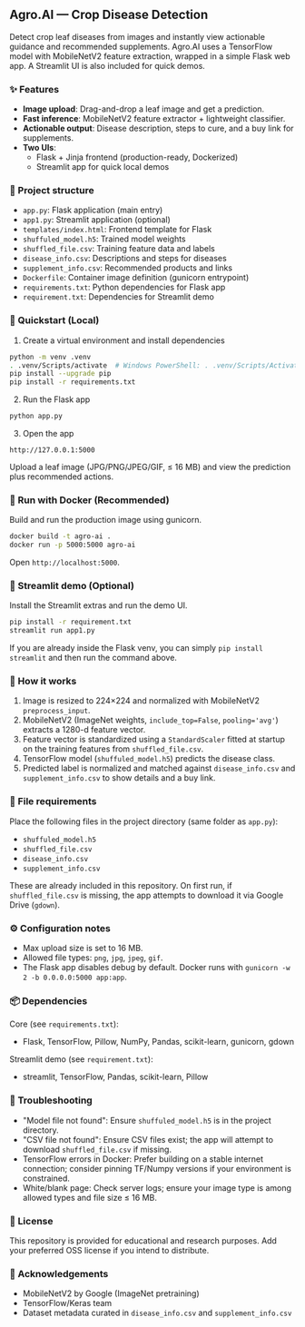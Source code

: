 ## Agro.AI — Crop Disease Detection

Detect crop leaf diseases from images and instantly view actionable guidance and recommended supplements. Agro.AI uses a TensorFlow model with MobileNetV2 feature extraction, wrapped in a simple Flask web app. A Streamlit UI is also included for quick demos.

### ✨ Features
- **Image upload**: Drag-and-drop a leaf image and get a prediction.
- **Fast inference**: MobileNetV2 feature extractor + lightweight classifier.
- **Actionable output**: Disease description, steps to cure, and a buy link for supplements.
- **Two UIs**:
  - Flask + Jinja frontend (production-ready, Dockerized)
  - Streamlit app for quick local demos

### 📁 Project structure
- `app.py`: Flask application (main entry)
- `app1.py`: Streamlit application (optional)
- `templates/index.html`: Frontend template for Flask
- `shuffuled_model.h5`: Trained model weights
- `shuffled_file.csv`: Training feature data and labels
- `disease_info.csv`: Descriptions and steps for diseases
- `supplement_info.csv`: Recommended products and links
- `Dockerfile`: Container image definition (gunicorn entrypoint)
- `requirements.txt`: Python dependencies for Flask app
- `requirement.txt`: Dependencies for Streamlit demo

### 🚀 Quickstart (Local)
1) Create a virtual environment and install dependencies
```bash
python -m venv .venv
. .venv/Scripts/activate  # Windows PowerShell: . .venv/Scripts/Activate.ps1
pip install --upgrade pip
pip install -r requirements.txt
```

2) Run the Flask app
```bash
python app.py
```

3) Open the app
```text
http://127.0.0.1:5000
```

Upload a leaf image (JPG/PNG/JPEG/GIF, ≤ 16 MB) and view the prediction plus recommended actions.

### 🐳 Run with Docker (Recommended)
Build and run the production image using gunicorn.
```bash
docker build -t agro-ai .
docker run -p 5000:5000 agro-ai
```
Open `http://localhost:5000`.

### 🧪 Streamlit demo (Optional)
Install the Streamlit extras and run the demo UI.
```bash
pip install -r requirement.txt
streamlit run app1.py
```
If you are already inside the Flask venv, you can simply `pip install streamlit` and then run the command above.

### 🧠 How it works
1) Image is resized to 224×224 and normalized with MobileNetV2 `preprocess_input`.
2) MobileNetV2 (ImageNet weights, `include_top=False`, `pooling='avg'`) extracts a 1280-d feature vector.
3) Feature vector is standardized using a `StandardScaler` fitted at startup on the training features from `shuffled_file.csv`.
4) TensorFlow model (`shuffuled_model.h5`) predicts the disease class.
5) Predicted label is normalized and matched against `disease_info.csv` and `supplement_info.csv` to show details and a buy link.

### 🧷 File requirements
Place the following files in the project directory (same folder as `app.py`):
- `shuffuled_model.h5`
- `shuffled_file.csv`
- `disease_info.csv`
- `supplement_info.csv`

These are already included in this repository. On first run, if `shuffled_file.csv` is missing, the app attempts to download it via Google Drive (`gdown`).

### ⚙️ Configuration notes
- Max upload size is set to 16 MB.
- Allowed file types: `png`, `jpg`, `jpeg`, `gif`.
- The Flask app disables debug by default. Docker runs with `gunicorn -w 2 -b 0.0.0.0:5000 app:app`.

### 📦 Dependencies
Core (see `requirements.txt`):
- Flask, TensorFlow, Pillow, NumPy, Pandas, scikit-learn, gunicorn, gdown

Streamlit demo (see `requirement.txt`):
- streamlit, TensorFlow, Pandas, scikit-learn, Pillow

### 🔎 Troubleshooting
- "Model file not found": Ensure `shuffuled_model.h5` is in the project directory.
- "CSV file not found": Ensure CSV files exist; the app will attempt to download `shuffled_file.csv` if missing.
- TensorFlow errors in Docker: Prefer building on a stable internet connection; consider pinning TF/Numpy versions if your environment is constrained.
- White/blank page: Check server logs; ensure your image type is among allowed types and file size ≤ 16 MB.

### 📜 License
This repository is provided for educational and research purposes. Add your preferred OSS license if you intend to distribute.

### 🙌 Acknowledgements
- MobileNetV2 by Google (ImageNet pretraining)
- TensorFlow/Keras team
- Dataset metadata curated in `disease_info.csv` and `supplement_info.csv`


